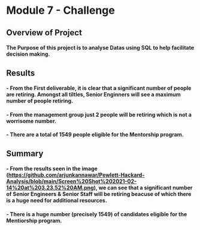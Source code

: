 # Module 7 - Challenge

## Overview of Project

#### The Purpose of this project is to analyse Datas using SQL to help facilitate decision making.

## Results

#### - From the First deliverable, it is clear that a significant number of people are retiring. Amongst all tiltles, Senior Enginners will see a maximum number of people retiring.
#### - From the management group just 2 people will be retiring which is not a worrisome number.
#### - There are a total of 1549 people eligible for the Mentorship program.



## Summary
#### - From the results seen in the image (https://github.com/arjunkannawar/Pewlett-Hackard-Analysis/blob/main/Screen%20Shot%202021-02-14%20at%203.23.52%20AM.png), we can see that a significant number of Senior Engineers & Senior Staff will be retiring beacuse of which there is a huge need for additional resources.
#### - There is a huge number (precisely 1549) of candidates eligible for the Mentiorship program.

